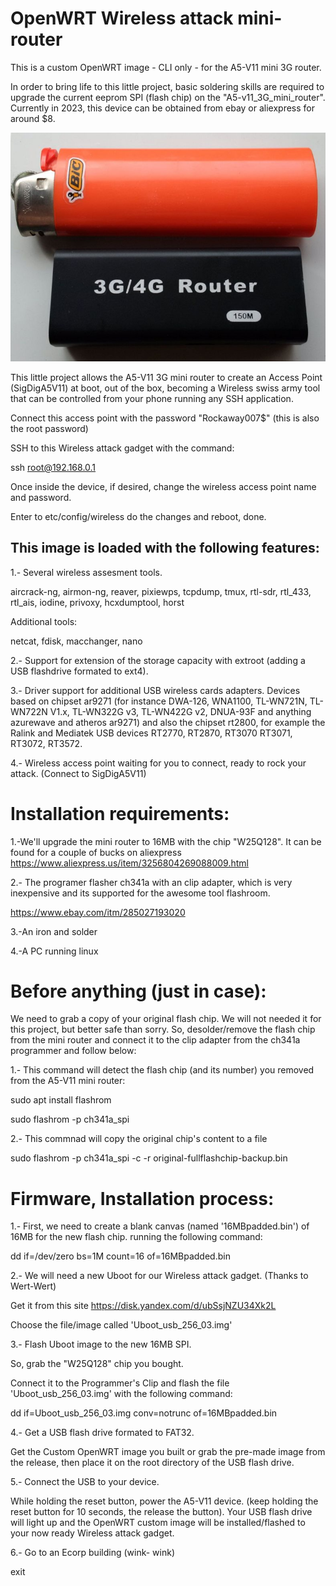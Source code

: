 # OpenWRT Wireless attack mini-router





This is a custom OpenWRT image - CLI only - for the A5-V11 mini 3G router.

In order to bring life to this little project, basic soldering skills are required to upgrade the current eeprom SPI (flash chip) on the "A5-v11_3G_mini_router". Currently in 2023, this device can be obtained from ebay or aliexpress for around $8.


![Wirelless attack gadget](A5-V11_3G_mini_router.PNG)


This little project allows the A5-V11 3G mini router to create an Access Point (SigDigA5V11) at boot, out of the box, becoming a Wireless swiss army tool that can be controlled from your phone running any SSH application.


Connect this access point with the password "Rockaway007$" (this is also the root password)

SSH to this Wireless attack gadget with the command:

ssh root@192.168.0.1

Once inside the device, if desired, change the wireless access point name and password. 

Enter to etc/config/wireless do the changes and reboot, done.







This image is loaded with the following features:
-
1.- Several wireless assesment tools.

aircrack-ng, airmon-ng, reaver, pixiewps, tcpdump, tmux, rtl-sdr, rtl_433, rtl_ais, iodine, privoxy, hcxdumptool, horst

Additional tools: 

netcat, fdisk, macchanger, nano


2.- Support for extension of the storage capacity with extroot (adding a USB flashdrive formated to ext4).

3.- Driver support for additional USB wireless cards adapters.
Devices based on chipset ar9271 (for instance DWA-126, WNA1100, TL-WN721N, TL-WN722N V1.x, TL-WN322G v3, TL-WN422G v2, DNUA-93F and anything azurewave and atheros ar9271) and also the chipset rt2800, for example the Ralink and Mediatek USB devices RT2770, RT2870, RT3070 RT3071, RT3072, RT3572.

4.- Wireless access point waiting for you to connect, ready to rock your attack. (Connect to SigDigA5V11)














# Installation requirements:



1.-We'll upgrade the mini router to 16MB with the chip "W25Q128". It can be found for a couple of bucks on aliexpress
https://www.aliexpress.us/item/3256804269088009.html

2.- The programer flasher ch341a with an clip adapter, which is very inexpensive and its supported for the awesome tool flashroom.

https://www.ebay.com/itm/285027193020

3.-An iron and solder

4.-A PC running linux





# Before anything (just in case):



We need to grab a copy of your original flash chip. We will not needed it for this project, but better safe than sorry. 
So, desolder/remove the flash chip from the mini router and connect it to the clip adapter from the ch341a programmer and follow below:


1.- This command will detect the flash chip (and its number) you removed from the A5-V11 mini router:


sudo apt install flashrom

sudo flashrom -p ch341a_spi 


2.- This commnad will copy the original chip's content to a file


sudo flashrom -p ch341a_spi -c <detected flash chip> -r original-fullflashchip-backup.bin 



# Firmware, Installation process:



1.- First, we need to create a blank canvas (named '16MBpadded.bin') of 16MB for the new flash chip.
running the following command:

 dd if=/dev/zero bs=1M count=16 of=16MBpadded.bin


2.- We will need a new Uboot for our Wireless attack gadget. (Thanks to Wert-Wert)

Get it from this site 
https://disk.yandex.com/d/ubSsjNZU34Xk2L 

Choose the file/image called 'Uboot_usb_256_03.img'


3.- Flash Uboot image to the new 16MB SPI. 

So, grab the "W25Q128" chip you bought. 

Connect it to the Programmer's Clip and flash the file 'Uboot_usb_256_03.img' with the following command:  

dd if=Uboot_usb_256_03.img conv=notrunc of=16MBpadded.bin


4.- Get a USB flash drive formated to FAT32.

Get the Custom OpenWRT image you built or grab the pre-made image from the release, then place it on the root directory of the USB flash drive.


5.- Connect the USB to your device.

While holding the reset button, power the A5-V11 device. (keep holding the reset button for 10 seconds, the release the button).
Your USB flash drive will light up and the OpenWRT custom image will be installed/flashed to your now ready Wireless attack gadget.


6.- Go to an Ecorp building (wink- wink)



exit

